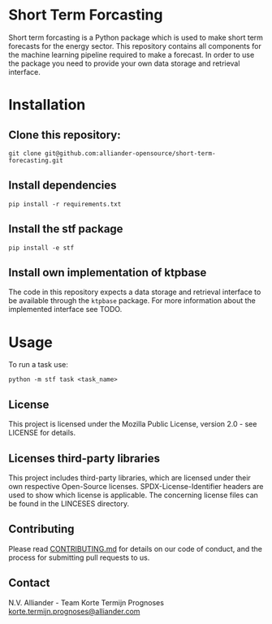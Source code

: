 <!--
SPDX-FileCopyrightText: 2017-2021 Alliander N.V. <korte.termijn.prognoses@alliander.com>

SPDX-License-Identifier: MPL-2.0
-->

# Short Term Forcasting

Short term forcasting is a Python package which is used to make short term forecasts for the energy sector. This repository contains all components for the machine learning pipeline required to make a forecast. In order to use the package you need to provide your own data storage and retrieval interface.

# Installation

## Clone this repository:

```shell
git clone git@github.com:alliander-opensource/short-term-forecasting.git
```

## Install dependencies

```shell
pip install -r requirements.txt
```

## Install the stf package

```shell
pip install -e stf
```

## Install own implementation of ktpbase

The code in this repository expects a data storage and retrieval interface to be available through the `ktpbase` package. For more information about the implemented interface see TODO.

# Usage

To run a task use:

```shell
python -m stf task <task_name>
```

## License
This project is licensed under the Mozilla Public License, version 2.0 - see LICENSE for details. 

## Licenses third-party libraries
This project includes third-party libraries, which are licensed under their own respective Open-Source licenses. SPDX-License-Identifier headers are used to show which license is applicable. The concerning license files can be found in the LINCESES directory. 

## Contributing

Please read [CONTRIBUTING.md](CONTRIBUTING.md) for details on our code of conduct, and the process for submitting pull requests to us.

## Contact

N.V. Alliander - Team Korte Termijn Prognoses <korte.termijn.prognoses@alliander.com>
